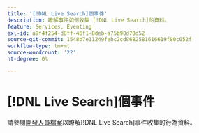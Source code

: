 ```yaml
---
title: '[!DNL Live Search]個事件'
description: 瞭解事件如何收集 [!DNL Live Search]的資料。
feature: Services, Eventing
exl-id: a9f4f254-d8ff-46f1-8deb-a75b90d70d52
source-git-commit: 1548b7e11249febc2cd8682581616619f80c052f
workflow-type: tm+mt
source-wordcount: '22'
ht-degree: 0%

---
```


# [!DNL Live Search]個事件

請參閱[開發人員檔案](https://developer.adobe.com/commerce/services/shared-services/storefront-events/#live-search)以瞭解[!DNL Live Search]事件收集的行為資料。
